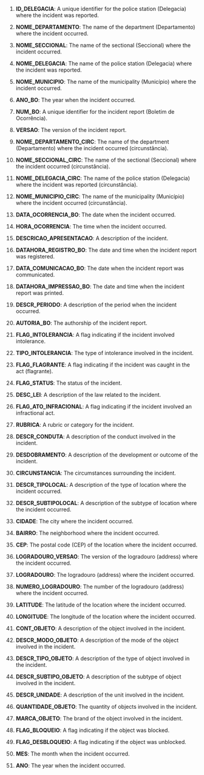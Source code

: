 1. **ID_DELEGACIA**: A unique identifier for the police station (Delegacia) where the incident was reported.

2. **NOME_DEPARTAMENTO**: The name of the department (Departamento) where the incident occurred.

3. **NOME_SECCIONAL**: The name of the sectional (Seccional) where the incident occurred.

4. **NOME_DELEGACIA**: The name of the police station (Delegacia) where the incident was reported.

5. **NOME_MUNICIPIO**: The name of the municipality (Município) where the incident occurred.

6. **ANO_BO**: The year when the incident occurred.

7. **NUM_BO**: A unique identifier for the incident report (Boletim de Ocorrência).

8. **VERSAO**: The version of the incident report.

9. **NOME_DEPARTAMENTO_CIRC**: The name of the department (Departamento) where the incident occurred (circunstância).

10. **NOME_SECCIONAL_CIRC**: The name of the sectional (Seccional) where the incident occurred (circunstância).

11. **NOME_DELEGACIA_CIRC**: The name of the police station (Delegacia) where the incident was reported (circunstância).

12. **NOME_MUNICIPIO_CIRC**: The name of the municipality (Município) where the incident occurred (circunstância).

13. **DATA_OCORRENCIA_BO**: The date when the incident occurred.

14. **HORA_OCORRENCIA**: The time when the incident occurred.

15. **DESCRICAO_APRESENTACAO**: A description of the incident.

16. **DATAHORA_REGISTRO_BO**: The date and time when the incident report was registered.

17. **DATA_COMUNICACAO_BO**: The date when the incident report was communicated.

18. **DATAHORA_IMPRESSAO_BO**: The date and time when the incident report was printed.

19. **DESCR_PERIODO**: A description of the period when the incident occurred.

20. **AUTORIA_BO**: The authorship of the incident report.

21. **FLAG_INTOLERANCIA**: A flag indicating if the incident involved intolerance.

22. **TIPO_INTOLERANCIA**: The type of intolerance involved in the incident.

23. **FLAG_FLAGRANTE**: A flag indicating if the incident was caught in the act (flagrante).

24. **FLAG_STATUS**: The status of the incident.

25. **DESC_LEI**: A description of the law related to the incident.

26. **FLAG_ATO_INFRACIONAL**: A flag indicating if the incident involved an infractional act.

27. **RUBRICA**: A rubric or category for the incident.

28. **DESCR_CONDUTA**: A description of the conduct involved in the incident.

29. **DESDOBRAMENTO**: A description of the development or outcome of the incident.

30. **CIRCUNSTANCIA**: The circumstances surrounding the incident.

31. **DESCR_TIPOLOCAL**: A description of the type of location where the incident occurred.

32. **DESCR_SUBTIPOLOCAL**: A description of the subtype of location where the incident occurred.

33. **CIDADE**: The city where the incident occurred.

34. **BAIRRO**: The neighborhood where the incident occurred.

35. **CEP**: The postal code (CEP) of the location where the incident occurred.

36. **LOGRADOURO_VERSAO**: The version of the logradouro (address) where the incident occurred.

37. **LOGRADOURO**: The logradouro (address) where the incident occurred.

38. **NUMERO_LOGRADOURO**: The number of the logradouro (address) where the incident occurred.

39. **LATITUDE**: The latitude of the location where the incident occurred.

40. **LONGITUDE**: The longitude of the location where the incident occurred.

41. **CONT_OBJETO**: A description of the object involved in the incident.

42. **DESCR_MODO_OBJETO**: A description of the mode of the object involved in the incident.

43. **DESCR_TIPO_OBJETO**: A description of the type of object involved in the incident.

44. **DESCR_SUBTIPO_OBJETO**: A description of the subtype of object involved in the incident.

45. **DESCR_UNIDADE**: A description of the unit involved in the incident.

46. **QUANTIDADE_OBJETO**: The quantity of objects involved in the incident.

47. **MARCA_OBJETO**: The brand of the object involved in the incident.

48. **FLAG_BLOQUEIO**: A flag indicating if the object was blocked.

49. **FLAG_DESBLOQUEIO**: A flag indicating if the object was unblocked.

50. **MES**: The month when the incident occurred.

51. **ANO**: The year when the incident occurred.